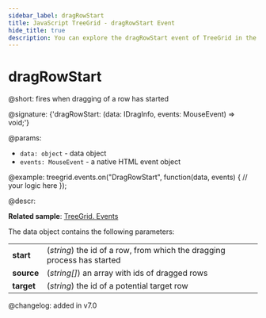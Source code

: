 ```yaml
---
sidebar_label: dragRowStart
title: JavaScript TreeGrid - dragRowStart Event 
hide_title: true
description: You can explore the dragRowStart event of TreeGrid in the documentation of the DHTMLX JavaScript UI library. Browse developer guides and API reference, try out code examples and live demos, and download a free 30-day evaluation version of DHTMLX Suite 7.
---
```

 
# dragRowStart

@short: fires when dragging of a row has started

@signature: {'dragRowStart: (data: IDragInfo, events: MouseEvent) => void;'}

@params:
- `data: object` - data object
- `events: MouseEvent` - a native HTML event object

@example:
treegrid.events.on("DragRowStart", function(data, events) {
    // your logic here
});

@descr:

**Related sample**: [TreeGrid. Events](https://snippet.dhtmlx.com/sgwnxshe)

The data object contains the following parameters:

<table>
	<tbody>
        <tr>
			<td><b>start</b></td>
			<td>(<i>string</i>) the id of a row, from which the dragging process has started</td>
		</tr>
        <tr>
			<td><b>source</b></td>
			<td>(<i>string[]</i>) an array with ids of dragged rows</td>
		</tr>
        <tr>
			<td><b>target</b></td>
			<td>(<i>string</i>) the id of a potential target row</td>
		</tr>
    </tbody>
</table>

@changelog: added in v7.0

[comment]: # (@relatedapi: treegrid/api/treegrid_dragmode_config.md treegrid/api/treegrid_afterrowdrag_event.md treegrid/api/treegrid_afterrowdrop_event.md treegrid/api/treegrid_beforerowdrag_event.md treegrid/api/treegrid_beforerowdrop_event.md treegrid/api/treegrid_canrowdrop_event.md treegrid/api/treegrid_cancelrowdrop_event.md treegrid/api/treegrid_dragrowin_event.md treegrid/api/treegrid_dragrowout_event.md)

[comment]: # (@related: treegrid/configuration.md#drag-n-drop-of-treegrid-rows)
